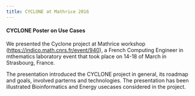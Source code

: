 ```yaml
---
title: CYCLONE at Mathrice 2016
---
```

#### CYCLONE Poster on Use Cases

We presented the Cyclone project at Mathrice workshop (https://indico.math.cnrs.fr/event/940), a French Computing Engineer in mthematics laboratory event that took place on 14-18 of March in Strasbourg, France.

The presentation introduced the CYCLONE project in general, its roadmap and goals, involved parterns and technologies. The presentation has been illustrated Bioinformatics and Energy usecases considered in the project. 

